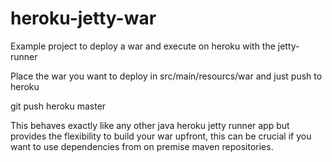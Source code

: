 heroku-jetty-war
================

Example project to deploy a war and execute on heroku with the jetty-runner

Place the war you want to deploy in src/main/resourcs/war and just push to heroku

git push heroku master

This behaves exactly like any other java heroku jetty runner app but provides the flexibility to build your war upfront, 
this can be crucial if you want to use dependencies from on premise maven repositories.

